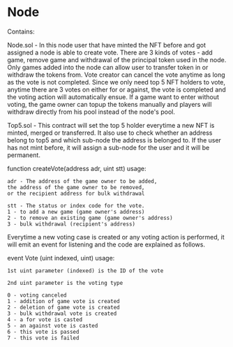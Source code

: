  # Node

Contains:

Node.sol - In this node user that have minted the NFT before and got assigned a node is able to create vote.
There are 3 kinds of votes - add game, remove game and withdrawal of the principal token used in the node.
Only games added into the node can allow user to transfer token in or withdraw the tokens from.
Vote creator can cancel the vote anytime as long as the vote is not completed.
Since we only need top 5 NFT holders to vote, anytime there are 3 votes on either for or against,
the vote is completed and the voting action will automatically ensue.
If a game want to enter without voting, the game owner can topup the tokens manually and players
will withdraw directly from his pool instead of the node's pool.
 
Top5.sol - This contract will set the top 5 holder everytime a new NFT is minted, merged or transferred.
It also use to check whether an address belong to top5 and which sub-node the address is belonged to.
If the user has not mint before, it will assign a sub-node for the user and it will be permanent.
 
function createVote(address adr, uint stt) usage:
```
adr - The address of the game owner to be added,
the address of the game owner to be removed,
or the recipient address for bulk withdrawal

stt - The status or index code for the vote.
1 - to add a new game (game owner's address)
2 - to remove an existing game (game owner's address)
3 - bulk withdrawal (recipient's address)
```

Everytime a new voting case is created or any voting action is performed, 
it will emit an event for listening and the code are explained as follows.

event Vote (uint indexed, uint) usage:

```
1st uint parameter (indexed) is the ID of the vote

2nd uint parameter is the voting type

0 - voting canceled
1 - addition of game vote is created
2 - deletion of game vote is created
3 - bulk withdrawal vote is created
4 - a for vote is casted
5 - an against vote is casted
6 - this vote is passed
7 - this vote is failed

```
